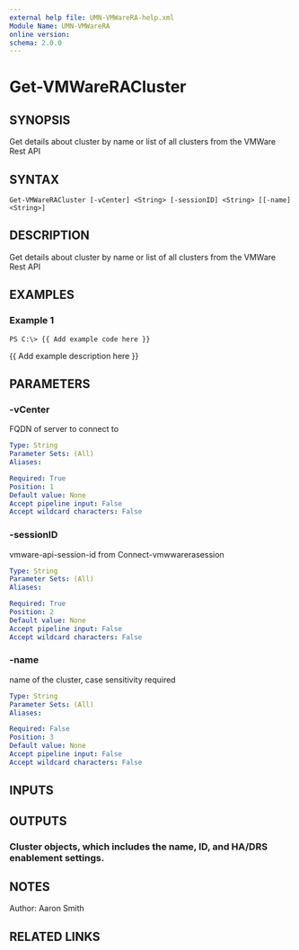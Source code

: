 ```yaml
---
external help file: UMN-VMWareRA-help.xml
Module Name: UMN-VMWareRA
online version: 
schema: 2.0.0
---
```


# Get-VMWareRACluster

## SYNOPSIS
Get details about cluster by name or list of all clusters from the VMWare Rest API

## SYNTAX

```
Get-VMWareRACluster [-vCenter] <String> [-sessionID] <String> [[-name] <String>]
```

## DESCRIPTION
Get details about cluster by name or list of all clusters from the VMWare Rest API

## EXAMPLES

### Example 1
```
PS C:\> {{ Add example code here }}
```

{{ Add example description here }}

## PARAMETERS

### -vCenter
FQDN of server to connect to

```yaml
Type: String
Parameter Sets: (All)
Aliases: 

Required: True
Position: 1
Default value: None
Accept pipeline input: False
Accept wildcard characters: False
```

### -sessionID
vmware-api-session-id from Connect-vmwwarerasession

```yaml
Type: String
Parameter Sets: (All)
Aliases: 

Required: True
Position: 2
Default value: None
Accept pipeline input: False
Accept wildcard characters: False
```

### -name
name of the cluster, case sensitivity required

```yaml
Type: String
Parameter Sets: (All)
Aliases: 

Required: False
Position: 3
Default value: None
Accept pipeline input: False
Accept wildcard characters: False
```

## INPUTS

## OUTPUTS

### Cluster objects, which includes the name, ID, and HA/DRS enablement settings.

## NOTES
Author: Aaron Smith

## RELATED LINKS

